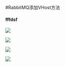 #RabbitMQ添加VHost方法


#### fffdsf

![](image\vhost\1.png)

![](image\vhost\2.png)

![](image\vhost\3.png)

![](image\vhost\4.png)
